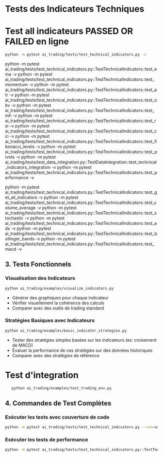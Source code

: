 # Tests des Indicateurs Techniques

# Test all indicateurs PASSED OR FAILED en ligne
```bash
python -m pytest ai_trading/tests/test_technical_indicators.py -v
```
python -m pytest ai_trading/tests/test_technical_indicators.py::TestTechnicalIndicators::test_ema -v
python -m pytest ai_trading/tests/test_technical_indicators.py::TestTechnicalIndicators::test_momentum -v
python -m pytest ai_trading/tests/test_technical_indicators.py::TestTechnicalIndicators::test_atr -v
python -m pytest ai_trading/tests/test_technical_indicators.py::TestTechnicalIndicators::test_obv -v
python -m pytest ai_trading/tests/test_technical_indicators.py::TestTechnicalIndicators::test_mfi -v
python -m pytest ai_trading/tests/test_technical_indicators.py::TestTechnicalIndicators::test_rsi -v
python -m pytest ai_trading/tests/test_technical_indicators.py::TestTechnicalIndicators::test_cci -v
python -m pytest ai_trading/tests/test_technical_indicators.py::TestTechnicalIndicators::test_fibonacci_levels -v
python -m pytest ai_trading/tests/test_technical_indicators.py::TestTechnicalIndicators::test_pivots -v
python -m pytest ai_trading/tests/test_data_integration.py::TestDataIntegration::test_technical_indicators_integration -v
python -m pytest ai_trading/tests/test_technical_indicators.py::TestTechnicalIndicators::test_performance -v

python -m pytest ai_trading/tests/test_technical_indicators.py::TestTechnicalIndicators::test_get_all_indicators -v
python -m pytest ai_trading/tests/test_technical_indicators.py::TestTechnicalIndicators::test_volume_average -v
python -m pytest ai_trading/tests/test_technical_indicators.py::TestTechnicalIndicators::test_stochastic -v
python -m pytest ai_trading/tests/test_technical_indicators.py::TestTechnicalIndicators::test_adx -v
python -m pytest ai_trading/tests/test_technical_indicators.py::TestTechnicalIndicators::test_bollinger_bands -v
python -m pytest ai_trading/tests/test_technical_indicators.py::TestTechnicalIndicators::test_macd -v

## 3. Tests Fonctionnels

### Visualisation des Indicateurs
```bash
python ai_trading/examples/visualize_indicators.py
```
- Générer des graphiques pour chaque indicateur
- Vérifier visuellement la cohérence des calculs
- Comparer avec des outils de trading standard

### Stratégies Basiques avec Indicateurs
```bash
python ai_trading/examples/basic_indicator_strategies.py
```
- Tester des stratégies simples basées sur les indicateurs (ex: croisement de MACD)
- Évaluer la performance de ces stratégies sur des données historiques
- Comparer avec des stratégies de référence

# Test d'integration
```bash
   python ai_trading/examples/test_trading_env.py
```

## 4. Commandes de Test Complètes

### Exécuter les tests avec couverture de code
```bash
python -m pytest ai_trading/tests/test_technical_indicators.py --cov=ai_trading.rl.technical_indicators -v
```

### Exécuter les tests de performance
```bash
python -m pytest ai_trading/tests/test_technical_indicators.py::TestTechnicalIndicators::test_performance -v
``` 